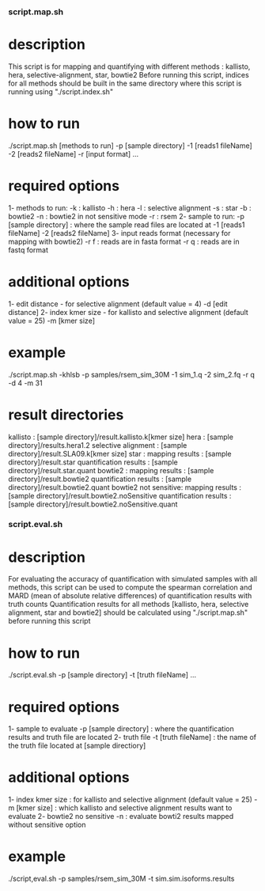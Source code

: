 

### script.map.sh

# description
This script is for mapping and quantifying with different methods : kallisto, hera, selective-alignment, star, bowtie2
Before running this script, indices for all methods should be built in the same directory where this script is running using "./script.index.sh"

# how to run
./script.map.sh [methods to run] -p [sample directory] -1 [reads1 fileName] -2 [reads2 fileName] -r [input format] ...

# required options
1- methods to run: 
	-k : kallisto
	-h : hera
	-l : selective alignment
	-s : star
	-b : bowtie2
	-n : bowtie2 in not sensitive mode
	-r : rsem
2- sample to run:
	-p [sample directory] : where the sample read files are located at
	-1 [reads1 fileName]
	-2 [reads2 fileName]
3- input reads format (necessary for mapping with bowtie2)
	-r f : reads are in fasta format
	-r q : reads are in fastq format
# additional options
1- edit distance - for selective alignment  (default value = 4)
	-d [edit distance] 
2- index kmer size - for kallisto and selective alignment (default value = 25)
	-m [kmer size]

# example
./script.map.sh -khlsb -p samples/rsem_sim_30M -1 sim_1.q -2 sim_2.fq -r q -d 4 -m 31

# result directories
kallisto : [sample directory]/result.kallisto.k[kmer size]
hera  : [sample directory]/results.hera1.2
selective alignment : [sample directory]/result.SLA09.k[kmer size]
star :
	mapping results : [sample directory]/result.star
	quantification results : [sample directory]/result.star.quant
bowtie2 :
	mapping results : [sample directory]/result.bowtie2
	quantification results : [sample directory]/result.bowtie2.quant
bowtie2 not sensitive:
	mapping results : [sample directory]/result.bowtie2.noSensitive
	quantification results : [sample directory]/result.bowtie2.noSensitive.quant
### script.eval.sh

# description
For evaluating the accuracy of quantification with simulated samples with all methods, this script can be used to compute the spearman correlation and MARD (mean of absolute relative differences) of quantification results with truth counts
Quantification results for all methods [kallisto, hera, selective alignment, star and bowtie2] should be calculated using "./script.map.sh" before running this script

# how to run
./script.eval.sh -p [sample directory] -t [truth fileName] ...

# required options
1- sample to evaluate
	-p [sample directory] : where the quantification results and truth file are located
2- truth file
	-t [truth fileName] : the name of the truth file located at [sample directiory]

# additional options 
1- index kmer size : for kallisto and selective alignment (default value = 25)
	-m [kmer size] : which kallisto and selective alignment results want to evaluate
2- bowtie2 no sensitive
	-n : evaluate bowti2 results mapped without sensitive option	

# example
./script,eval.sh -p samples/rsem_sim_30M -t sim.sim.isoforms.results

